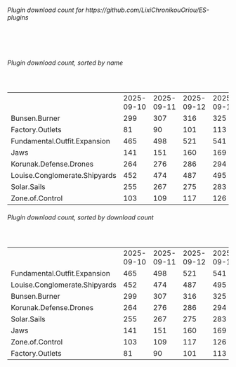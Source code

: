 <h6>Plugin download count for https://github.com/LixiChronikouOriou/ES-plugins</h6><br>
<br>
<h6>Plugin download count, sorted by name</h6><sub><sup><br>
<table>
	<tr>
		<td></td>
		<td>2025-09-10</td>
		<td>2025-09-11</td>
		<td>2025-09-12</td>
		<td>2025-09-13</td>
		<td>2025-09-14</td>
		<td>2025-09-15</td>
		<td>2025-09-16</td>
		<td>today +</td>
	</tr>
	<tr>
		<td>Bunsen.Burner</td>
		<td>299</td>
		<td>307</td>
		<td>316</td>
		<td>325</td>
		<td>330</td>
		<td>341</td>
		<td>341</td>
		<td></td>
	</tr>
	<tr>
		<td>Factory.Outlets</td>
		<td>81</td>
		<td>90</td>
		<td>101</td>
		<td>113</td>
		<td>119</td>
		<td>132</td>
		<td>132</td>
		<td></td>
	</tr>
	<tr>
		<td>Fundamental.Outfit.Expansion</td>
		<td>465</td>
		<td>498</td>
		<td>521</td>
		<td>541</td>
		<td>550</td>
		<td>566</td>
		<td>566</td>
		<td></td>
	</tr>
	<tr>
		<td>Jaws</td>
		<td>141</td>
		<td>151</td>
		<td>160</td>
		<td>169</td>
		<td>176</td>
		<td>186</td>
		<td>186</td>
		<td></td>
	</tr>
	<tr>
		<td>Korunak.Defense.Drones</td>
		<td>264</td>
		<td>276</td>
		<td>286</td>
		<td>294</td>
		<td>299</td>
		<td>310</td>
		<td>311</td>
		<td>+ 1</td>
	</tr>
	<tr>
		<td>Louise.Conglomerate.Shipyards</td>
		<td>452</td>
		<td>474</td>
		<td>487</td>
		<td>495</td>
		<td>501</td>
		<td>512</td>
		<td>513</td>
		<td>+ 1</td>
	</tr>
	<tr>
		<td>Solar.Sails</td>
		<td>255</td>
		<td>267</td>
		<td>275</td>
		<td>283</td>
		<td>289</td>
		<td>302</td>
		<td>302</td>
		<td></td>
	</tr>
	<tr>
		<td>Zone.of.Control</td>
		<td>103</td>
		<td>109</td>
		<td>117</td>
		<td>126</td>
		<td>132</td>
		<td>144</td>
		<td>144</td>
		<td></td>
	</tr>
</table>
</sub></sup>
<h6>Plugin download count, sorted by download count</h6><sub><sup><br>
<table>
	<tr>
		<td></td>
		<td>2025-09-10</td>
		<td>2025-09-11</td>
		<td>2025-09-12</td>
		<td>2025-09-13</td>
		<td>2025-09-14</td>
		<td>2025-09-15</td>
		<td>2025-09-16</td>
		<td>today +</td>
	</tr>
	<tr>
		<td>Fundamental.Outfit.Expansion</td>
		<td>465</td>
		<td>498</td>
		<td>521</td>
		<td>541</td>
		<td>550</td>
		<td>566</td>
		<td>566</td>
		<td></td>
	</tr>
	<tr>
		<td>Louise.Conglomerate.Shipyards</td>
		<td>452</td>
		<td>474</td>
		<td>487</td>
		<td>495</td>
		<td>501</td>
		<td>512</td>
		<td>513</td>
		<td>+ 1</td>
	</tr>
	<tr>
		<td>Bunsen.Burner</td>
		<td>299</td>
		<td>307</td>
		<td>316</td>
		<td>325</td>
		<td>330</td>
		<td>341</td>
		<td>341</td>
		<td></td>
	</tr>
	<tr>
		<td>Korunak.Defense.Drones</td>
		<td>264</td>
		<td>276</td>
		<td>286</td>
		<td>294</td>
		<td>299</td>
		<td>310</td>
		<td>311</td>
		<td>+ 1</td>
	</tr>
	<tr>
		<td>Solar.Sails</td>
		<td>255</td>
		<td>267</td>
		<td>275</td>
		<td>283</td>
		<td>289</td>
		<td>302</td>
		<td>302</td>
		<td></td>
	</tr>
	<tr>
		<td>Jaws</td>
		<td>141</td>
		<td>151</td>
		<td>160</td>
		<td>169</td>
		<td>176</td>
		<td>186</td>
		<td>186</td>
		<td></td>
	</tr>
	<tr>
		<td>Zone.of.Control</td>
		<td>103</td>
		<td>109</td>
		<td>117</td>
		<td>126</td>
		<td>132</td>
		<td>144</td>
		<td>144</td>
		<td></td>
	</tr>
	<tr>
		<td>Factory.Outlets</td>
		<td>81</td>
		<td>90</td>
		<td>101</td>
		<td>113</td>
		<td>119</td>
		<td>132</td>
		<td>132</td>
		<td></td>
	</tr>
</table>
</sub></sup>
